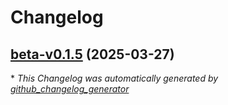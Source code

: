# Changelog

## [beta-v0.1.5](https://github.com/Leo-rq-yu/Blog-Management-System/tree/beta-v0.1.5) (2025-03-27)


\* *This Changelog was automatically generated by [github_changelog_generator](https://github.com/github-changelog-generator/github-changelog-generator)*
